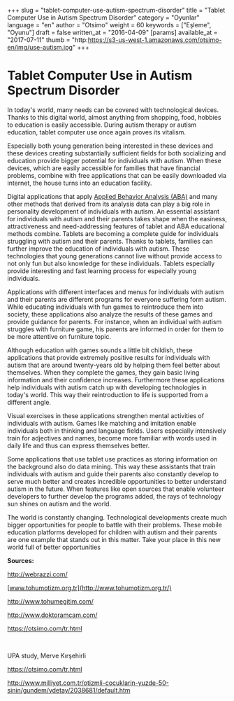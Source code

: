 +++
slug = "tablet-computer-use-autism-spectrum-disorder"
title = "Tablet Computer Use in Autism Spectrum Disorder"
category = "Oyunlar"
language = "en"
author = "Otsimo"
weight = 60
keywords = ["Eşleme", "Oyunu"]
draft = false
written_at = "2016-04-09"
[params]
available_at = "2017-07-11"
thumb = "http:https://s3-us-west-1.amazonaws.com/otsimo-en/img/use-autism.jpg"
+++

# Tablet Computer Use in Autism Spectrum Disorder

In today's world, many needs can be covered with technological devices. Thanks to this digital world, almost anything from shopping, food, hobbies to education is easily accessible. During autism therapy or autism education, tablet computer use once again proves its vitalism.

Especially both young generation being interested in these devices and these devices creating substantially sufficient fields for both socializing and education provide bigger potential for individuals with autism. When these devices, which are easily accessible for families that have financial problems, combine with free applications that can be easily downloaded via internet, the house turns into an education facility.


Digital applications that apply [Applied Behavior Analysis (ABA)](/applied-behavior-analysis-aba/) and many other methods that derived from its analysis data can play a big role in personality development of individuals with autism. An essential assistant for individuals with autism and their parents takes shape when the easiness, attractiveness and need-addressing features of tablet and ABA educational methods combine. Tablets are becoming a complete guide for individuals struggling with autism and their parents. Thanks to tablets, families can further improve the education of individuals with autism. These technologies that young generations cannot live without provide access to not only fun but also knowledge for these individuals. Tablets especially provide interesting and fast learning process for especially young individuals.

Applications with different interfaces and menus for individuals with autism and their parents are different programs for everyone suffering form autism. While educating individuals with fun games to reintroduce them into society, these applications also analyze the results of these games and provide guidance for parents. For instance, when an individual with autism struggles with furniture game, his parents are informed in order for them to be more attentive on furniture topic.

Although education with games sounds a little bit childish, these applications that provide extremely positive results for individuals with autism that are around twenty-years old by helping them feel better about themselves. When they complete the games, they gain basic living information and their confidence increases. Furthermore these applications help individuals with autism catch up with developing technologies in today's world. This way their reintroduction to life is supported from a different angle.

Visual exercises in these applications strengthen mental activities of individuals with autism. Games like matching and imitation enable individuals both in thinking and language fields. Users especially intensively train for adjectives and names, become more familiar with words used in daily life and thus can express themselves better.

Some applications that use tablet use practices as storing information on the background also do data mining. This way these assistants that train individuals with autism and guide their parents also constantly develop to serve much better and creates incredible opportunities to better understand autism in the future. When features like open sources that enable volunteer developers to further develop the programs added, the rays of technology sun shines on autism and the world.

The world is constantly changing. Technological developments create much bigger opportunities for people to battle with their problems. These mobile education platforms developed for children with autism and their parents are one example that stands out in this matter. Take your place in this new world full of better opportunities

**Sources:**

<http://webrazzi.com/>

[www.tohumotizm.org.tr](http://www.tohumotizm.org.tr/)

<http://www.tohumegitim.com/>

<http://www.doktoramcam.com/>

<https://otsimo.com/tr.html>

 

UPA study, Merve Kırşehirli

<https://otsimo.com/tr.html>

<http://www.milliyet.com.tr/otizmli-cocuklarin-yuzde-50-sinin/gundem/ydetay/2038681/default.htm>
